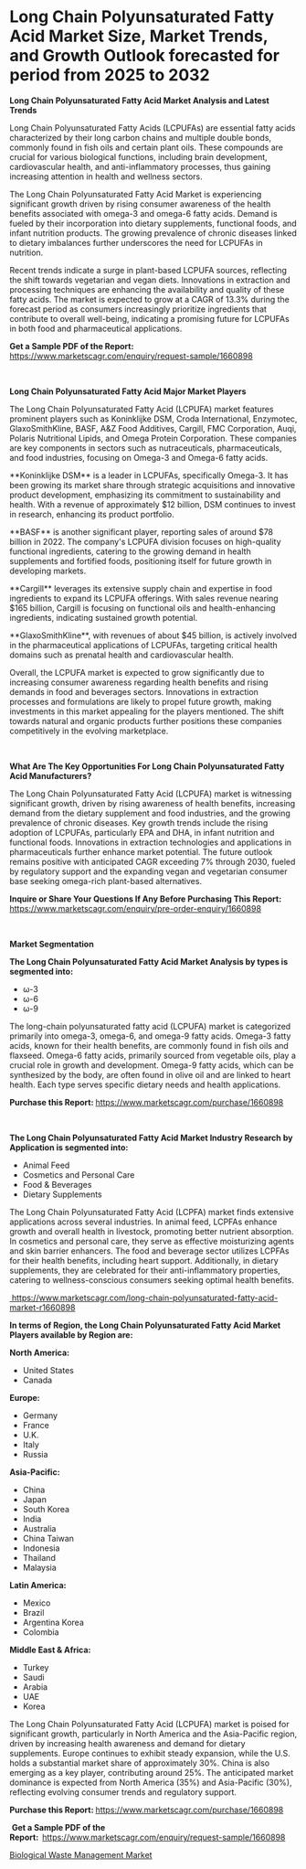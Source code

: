 <p><h1>Long Chain Polyunsaturated Fatty Acid Market Size, Market Trends, and Growth Outlook forecasted for period from 2025 to 2032</h1></p><p><strong>Long Chain Polyunsaturated Fatty Acid Market Analysis and Latest Trends</strong></p>
<p><p>Long Chain Polyunsaturated Fatty Acids (LCPUFAs) are essential fatty acids characterized by their long carbon chains and multiple double bonds, commonly found in fish oils and certain plant oils. These compounds are crucial for various biological functions, including brain development, cardiovascular health, and anti-inflammatory processes, thus gaining increasing attention in health and wellness sectors.</p><p>The Long Chain Polyunsaturated Fatty Acid Market is experiencing significant growth driven by rising consumer awareness of the health benefits associated with omega-3 and omega-6 fatty acids. Demand is fueled by their incorporation into dietary supplements, functional foods, and infant nutrition products. The growing prevalence of chronic diseases linked to dietary imbalances further underscores the need for LCPUFAs in nutrition.</p><p>Recent trends indicate a surge in plant-based LCPUFA sources, reflecting the shift towards vegetarian and vegan diets. Innovations in extraction and processing techniques are enhancing the availability and quality of these fatty acids. The market is expected to grow at a CAGR of 13.3% during the forecast period as consumers increasingly prioritize ingredients that contribute to overall well-being, indicating a promising future for LCPUFAs in both food and pharmaceutical applications.</p></p>
<p><strong>Get a Sample PDF of the Report:&nbsp;</strong> <a href="https://www.marketscagr.com/enquiry/request-sample/1660898?utm_campaign=2528&utm_medium=2&utm_source=Github&utm_content=ia&utm_term=01042025&utm_id=long-chain-polyunsaturated-fatty-acid">https://www.marketscagr.com/enquiry/request-sample/1660898</a></p>
<p>&nbsp;</p>
<p><strong>Long Chain Polyunsaturated Fatty Acid Major Market Players</strong></p>
<p><p>The Long Chain Polyunsaturated Fatty Acid (LCPUFA) market features prominent players such as Koninklijke DSM, Croda International, Enzymotec, GlaxoSmithKline, BASF, A&Z Food Additives, Cargill, FMC Corporation, Auqi, Polaris Nutritional Lipids, and Omega Protein Corporation. These companies are key components in sectors such as nutraceuticals, pharmaceuticals, and food industries, focusing on Omega-3 and Omega-6 fatty acids.</p><p>**Koninklijke DSM** is a leader in LCPUFAs, specifically Omega-3. It has been growing its market share through strategic acquisitions and innovative product development, emphasizing its commitment to sustainability and health. With a revenue of approximately $12 billion, DSM continues to invest in research, enhancing its product portfolio.</p><p>**BASF** is another significant player, reporting sales of around $78 billion in 2022. The company's LCPUFA division focuses on high-quality functional ingredients, catering to the growing demand in health supplements and fortified foods, positioning itself for future growth in developing markets.</p><p>**Cargill** leverages its extensive supply chain and expertise in food ingredients to expand its LCPUFA offerings. With sales revenue nearing $165 billion, Cargill is focusing on functional oils and health-enhancing ingredients, indicating sustained growth potential.</p><p>**GlaxoSmithKline**, with revenues of about $45 billion, is actively involved in the pharmaceutical applications of LCPUFAs, targeting critical health domains such as prenatal health and cardiovascular health. </p><p>Overall, the LCPUFA market is expected to grow significantly due to increasing consumer awareness regarding health benefits and rising demands in food and beverages sectors. Innovations in extraction processes and formulations are likely to propel future growth, making investments in this market appealing for the players mentioned. The shift towards natural and organic products further positions these companies competitively in the evolving marketplace.</p></p>
<p>&nbsp;</p>
<p><strong>What Are The Key Opportunities For Long Chain Polyunsaturated Fatty Acid Manufacturers?</strong></p>
<p><p>The Long Chain Polyunsaturated Fatty Acid (LCPUFA) market is witnessing significant growth, driven by rising awareness of health benefits, increasing demand from the dietary supplement and food industries, and the growing prevalence of chronic diseases. Key growth trends include the rising adoption of LCPUFAs, particularly EPA and DHA, in infant nutrition and functional foods. Innovations in extraction technologies and applications in pharmaceuticals further enhance market potential. The future outlook remains positive with anticipated CAGR exceeding 7% through 2030, fueled by regulatory support and the expanding vegan and vegetarian consumer base seeking omega-rich plant-based alternatives.</p></p>
<p><strong>Inquire or Share Your Questions If Any Before Purchasing This Report:</strong> <a href="https://www.marketscagr.com/enquiry/pre-order-enquiry/1660898?utm_campaign=2528&utm_medium=2&utm_source=Github&utm_content=ia&utm_term=01042025&utm_id=long-chain-polyunsaturated-fatty-acid">https://www.marketscagr.com/enquiry/pre-order-enquiry/1660898</a></p>
<p>&nbsp;</p>
<p><strong>Market Segmentation</strong></p>
<p><strong>The Long Chain Polyunsaturated Fatty Acid Market Analysis by types is segmented into:</strong></p>
<p><ul><li>ω-3</li><li>ω-6</li><li>ω-9</li></ul></p>
<p><p>The long-chain polyunsaturated fatty acid (LCPUFA) market is categorized primarily into omega-3, omega-6, and omega-9 fatty acids. Omega-3 fatty acids, known for their health benefits, are commonly found in fish oils and flaxseed. Omega-6 fatty acids, primarily sourced from vegetable oils, play a crucial role in growth and development. Omega-9 fatty acids, which can be synthesized by the body, are often found in olive oil and are linked to heart health. Each type serves specific dietary needs and health applications.</p></p>
<p><strong>Purchase this Report:&nbsp;</strong><a href="https://www.marketscagr.com/purchase/1660898?utm_campaign=2528&utm_medium=2&utm_source=Github&utm_content=ia&utm_term=01042025&utm_id=long-chain-polyunsaturated-fatty-acid">https://www.marketscagr.com/purchase/1660898</a></p>
<p>&nbsp;</p>
<p><strong>The Long Chain Polyunsaturated Fatty Acid Market Industry Research by Application is segmented into:</strong></p>
<p><ul><li>Animal Feed</li><li>Cosmetics and Personal Care</li><li>Food & Beverages</li><li>Dietary Supplements</li></ul></p>
<p><p>The Long Chain Polyunsaturated Fatty Acid (LCPFA) market finds extensive applications across several industries. In animal feed, LCPFAs enhance growth and overall health in livestock, promoting better nutrient absorption. In cosmetics and personal care, they serve as effective moisturizing agents and skin barrier enhancers. The food and beverage sector utilizes LCPFAs for their health benefits, including heart support. Additionally, in dietary supplements, they are celebrated for their anti-inflammatory properties, catering to wellness-conscious consumers seeking optimal health benefits.</p></p>
<p><a href="https://www.marketscagr.com/long-chain-polyunsaturated-fatty-acid-market-r1660898?utm_campaign=2528&utm_medium=2&utm_source=Github&utm_content=ia&utm_term=01042025&utm_id=long-chain-polyunsaturated-fatty-acid">&nbsp;https://www.marketscagr.com/long-chain-polyunsaturated-fatty-acid-market-r1660898</a></p>
<p><strong>In terms of Region, the Long Chain Polyunsaturated Fatty Acid Market Players available by Region are:</strong></p>
<p>
    <p> <strong> North America: </strong>
        <ul>
            <li>United States</li>
            <li>Canada</li>
        </ul>
        </p> 
    <p> <strong> Europe: </strong>
        <ul>
            <li>Germany</li>
            <li>France</li>
            <li>U.K.</li>
            <li>Italy</li>
            <li>Russia</li>
        </ul>
        </p> 
    <p> <strong> Asia-Pacific: </strong>
        <ul>
            <li>China</li>
            <li>Japan</li>
            <li>South Korea</li>
            <li>India</li>
            <li>Australia</li>
            <li>China Taiwan</li>
            <li>Indonesia</li>
            <li>Thailand</li>
            <li>Malaysia</li>
        </ul>
        </p> 
    <p> <strong> Latin America: </strong>
        <ul>
            <li>Mexico</li>
            <li>Brazil</li>
            <li>Argentina Korea</li>
            <li>Colombia</li>
        </ul>
        </p> 
    <p> <strong> Middle East & Africa: </strong>
        <ul>
            <li>Turkey</li>
            <li>Saudi</li>
            <li>Arabia</li>
            <li>UAE</li>
            <li>Korea</li>
        </ul>
    </p>
    </p>
<p><p>The Long Chain Polyunsaturated Fatty Acid (LCPUFA) market is poised for significant growth, particularly in North America and the Asia-Pacific region, driven by increasing health awareness and demand for dietary supplements. Europe continues to exhibit steady expansion, while the U.S. holds a substantial market share of approximately 30%. China is also emerging as a key player, contributing around 25%. The anticipated market dominance is expected from North America (35%) and Asia-Pacific (30%), reflecting evolving consumer trends and regulatory support.</p></p>
<p><strong>Purchase this Report: </strong><a href="https://www.marketscagr.com/purchase/1660898?utm_campaign=2528&utm_medium=2&utm_source=Github&utm_content=ia&utm_term=01042025&utm_id=long-chain-polyunsaturated-fatty-acid">https://www.marketscagr.com/purchase/1660898</a></p>
<p>&nbsp;<strong>Get a Sample PDF of the Report:&nbsp;&nbsp;</strong><a href="https://www.marketscagr.com/enquiry/request-sample/1660898?utm_campaign=2528&utm_medium=2&utm_source=Github&utm_content=ia&utm_term=01042025&utm_id=long-chain-polyunsaturated-fatty-acid">https://www.marketscagr.com/enquiry/request-sample/1660898</a></p>
<p><strong></strong></p>
<p><p><a href="https://github.com/ovtkosle/Market-Research-Report-List-1/blob/main/biological-waste-management-market.md?utm_campaign=2528&utm_medium=2&utm_source=Github&utm_content=ia&utm_term=01042025&utm_id=long-chain-polyunsaturated-fatty-acid">Biological Waste Management Market</a></p></p>